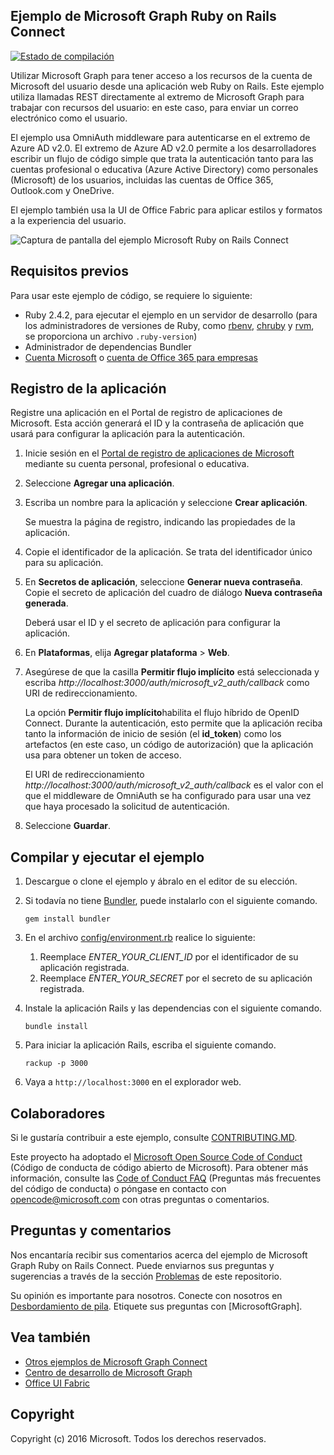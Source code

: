 ## <a name="microsoft-graph-ruby-on-rails-connect-sample"></a>Ejemplo de Microsoft Graph Ruby on Rails Connect

[![Estado de compilación](https://api.travis-ci.org/microsoftgraph/ruby-connect-rest-sample.svg?branch=master)](https://travis-ci.org/microsoftgraph/ruby-connect-rest-sample)

Utilizar Microsoft Graph para tener acceso a los recursos de la cuenta de Microsoft del usuario desde una aplicación web Ruby on Rails. Este ejemplo utiliza llamadas REST directamente al extremo de Microsoft Graph para trabajar con recursos del usuario: en este caso, para enviar un correo electrónico como el usuario.

El ejemplo usa OmniAuth middleware para autenticarse en el extremo de Azure AD v2.0. El extremo de Azure AD v2.0 permite a los desarrolladores escribir un flujo de código simple que trata la autenticación tanto para las cuentas profesional o educativa (Azure Active Directory) como personales (Microsoft) de los usuarios, incluidas las cuentas de Office 365, Outlook.com y OneDrive.

El ejemplo también usa la UI de Office Fabric para aplicar estilos y formatos a la experiencia del usuario.

![Captura de pantalla del ejemplo Microsoft Ruby on Rails Connect ](/readme-images/Microsoft-Graph-Ruby-Connect-UI.png)

## <a name="prerequisites"></a>Requisitos previos

Para usar este ejemplo de código, se requiere lo siguiente:

- Ruby 2.4.2, para ejecutar el ejemplo en un servidor de desarrollo (para los administradores de versiones de Ruby, como [rbenv](https://github.com/rbenv/rbenv#choosing-the-ruby-version), [chruby](https://github.com/postmodern/chruby#auto-switching) y [rvm](https://rvm.io/workflow/projects), se proporciona un archivo `.ruby-version`)
- Administrador de dependencias Bundler
- [Cuenta Microsoft](https://www.outlook.com/) o [cuenta de Office 365 para empresas](https://msdn.microsoft.com/en-us/office/office365/howto/setup-development-environment#bk_Office365Account)

## <a name="register-the-application"></a>Registro de la aplicación

Registre una aplicación en el Portal de registro de aplicaciones de Microsoft. Esta acción generará el ID y la contraseña de aplicación que usará para configurar la aplicación para la autenticación.

1. Inicie sesión en el [Portal de registro de aplicaciones de Microsoft](https://apps.dev.microsoft.com/) mediante su cuenta personal, profesional o educativa.

2. Seleccione **Agregar una aplicación**.

3. Escriba un nombre para la aplicación y seleccione **Crear aplicación**.

    Se muestra la página de registro, indicando las propiedades de la aplicación.

4. Copie el identificador de la aplicación. Se trata del identificador único para su aplicación.

5. En **Secretos de aplicación**, seleccione **Generar nueva contraseña**. Copie el secreto de aplicación del cuadro de diálogo **Nueva contraseña generada**.

    Deberá usar el ID y el secreto de aplicación para configurar la aplicación.

6. En **Plataformas**, elija **Agregar plataforma** > **Web**.

7. Asegúrese de que la casilla **Permitir flujo implícito** está seleccionada y escriba *http://localhost:3000/auth/microsoft_v2_auth/callback* como URI de redireccionamiento.

    La opción **Permitir flujo implícito**habilita el flujo híbrido de OpenID Connect. Durante la autenticación, esto permite que la aplicación reciba tanto la información de inicio de sesión (el **id_token**) como los artefactos (en este caso, un código de autorización) que la aplicación usa para obtener un token de acceso.

    El URI de redireccionamiento *http://localhost:3000/auth/microsoft_v2_auth/callback* es el valor con el que el middleware de OmniAuth se ha configurado para usar una vez que haya procesado la solicitud de autenticación.

8. Seleccione **Guardar**.

## <a name="build-and-run-the-sample"></a>Compilar y ejecutar el ejemplo

1. Descargue o clone el ejemplo y ábralo en el editor de su elección.
1. Si todavía no tiene [Bundler](http://bundler.io/), puede instalarlo con el siguiente comando.

    ```
    gem install bundler
    ```
2. En el archivo [config/environment.rb](config/environment.rb) realice lo siguiente:
    1. Reemplace *ENTER_YOUR_CLIENT_ID* por el identificador de su aplicación registrada.
    2. Reemplace *ENTER_YOUR_SECRET* por el secreto de su aplicación registrada.

3. Instale la aplicación Rails y las dependencias con el siguiente comando.

    ```
    bundle install
    ```
4. Para iniciar la aplicación Rails, escriba el siguiente comando.

    ```
    rackup -p 3000
    ```
5. Vaya a ```http://localhost:3000``` en el explorador web.

<a name="contributing"></a>
## <a name="contributing"></a>Colaboradores ##

Si le gustaría contribuir a este ejemplo, consulte [CONTRIBUTING.MD](/CONTRIBUTING.md).

Este proyecto ha adoptado el [Microsoft Open Source Code of Conduct](https://opensource.microsoft.com/codeofconduct/) (Código de conducta de código abierto de Microsoft). Para obtener más información, consulte las [Code of Conduct FAQ](https://opensource.microsoft.com/codeofconduct/faq/) (Preguntas más frecuentes del código de conducta) o póngase en contacto con [opencode@microsoft.com](mailto:opencode@microsoft.com) con otras preguntas o comentarios.

## <a name="questions-and-comments"></a>Preguntas y comentarios

Nos encantaría recibir sus comentarios acerca del ejemplo de Microsoft Graph Ruby on Rails Connect. Puede enviarnos sus preguntas y sugerencias a través de la sección [Problemas](https://github.com/microsoftgraph/ruby-connect-rest-sample/issues) de este repositorio.

Su opinión es importante para nosotros. Conecte con nosotros en [Desbordamiento de pila](http://stackoverflow.com/questions/tagged/office365+or+microsoftgraph). Etiquete sus preguntas con [MicrosoftGraph].

## <a name="see-also"></a>Vea también

- [Otros ejemplos de Microsoft Graph Connect](https://github.com/MicrosoftGraph?utf8=%E2%9C%93&query=-Connect)
- [Centro de desarrollo de Microsoft Graph](http://graph.microsoft.io)
- [Office UI Fabric](https://github.com/OfficeDev/Office-UI-Fabric)

## <a name="copyright"></a>Copyright
Copyright (c) 2016 Microsoft. Todos los derechos reservados.
